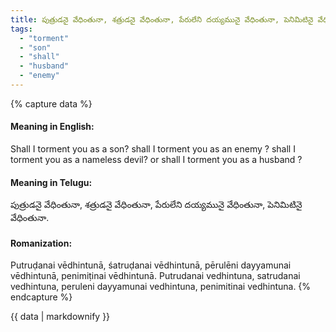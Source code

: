 ```yaml
---
title: పుత్రుడనై వేధింతునా, శత్రుడనై వేధింతునా, పేరులేని దయ్యమునై వేధింతునా, పెనిమిటినై వేధింతునా.
tags:
  - "torment"
  - "son"
  - "shall"
  - "husband"
  - "enemy"
---
```


{% capture data %}
#### Meaning in English:
Shall I torment you as a son? shall I torment you as an enemy ? shall I torment you as a nameless devil? or shall I torment you as a husband ?

#### Meaning in Telugu:
పుత్రుడనై వేధింతునా, శత్రుడనై వేధింతునా, పేరులేని దయ్యమునై వేధింతునా, పెనిమిటినై వేధింతునా.

#### Romanization:
Putruḍanai vēdhintunā, śatruḍanai vēdhintunā, pērulēni dayyamunai vēdhintunā, penimiṭinai vēdhintunā.
Putrudanai vedhintuna, satrudanai vedhintuna, peruleni dayyamunai vedhintuna, penimitinai vedhintuna.
{% endcapture %}

{{ data | markdownify }}

